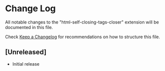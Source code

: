 # Change Log

All notable changes to the "html-self-closing-tags-closer" extension will be documented in this file.

Check [Keep a Changelog](http://keepachangelog.com/) for recommendations on how to structure this file.

## [Unreleased]

- Initial release